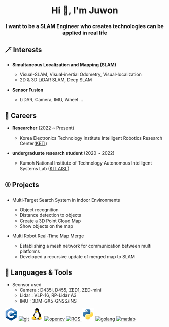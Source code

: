 <h1 align="center">Hi 👋, I'm Juwon</h1>
<h3 align="center">I want to be a SLAM Engineer who creates technologies can be applied in real life</h3>


<h2 align="left">🪄 Interests</h3>

- **Simultaneous Localization and Mapping (SLAM)**
  - Visual-SLAM, Visual-inertial Odometry, Visual-localization
  - 2D & 3D LiDAR SLAM, Deep SLAM

- **Sensor Fusion**
  - LiDAR, Camera, IMU, Wheel ...


<h2 align="left">🚀 Careers</h3>

- **Researcher** (2022 ~ Present)
  - Korea Electronics Technology Institute Intelligent Robotics Research Center([KETI](https://www.keti.re.kr/main/main.php))
    
- **undergraduate research student** (2020 ~ 2022)
  - Kumoh National Institute of Technology Autonomous Intelligent Systems Lab ([KIT AISL](https://aisl.kumoh.ac.kr/))

<h2 align="left">⚾ Projects</h3>

- Multi-Target Search System in indoor Environments
  -  Object recognition
  -  Distance detection to objects
  -  Create a 3D Point Cloud Map
  -  Show objects on the map

- Multi Robot Real-Time Map Merge
  - Establishing a mesh network for communication between multi platforms
  - Developed a recursive update of merged map to SLAM

<h2 align="left">🥑 Languages & Tools</h3>

- Seonsor used
  - Camera : D435i, D455, ZED1, ZED-mini
  - Lidar  : VLP-16, RP-Lidar A3
  - IMU    : 3DM-GX5-GNSS/INS
   
<p align="left">
  <a href="https://www.w3schools.com/cpp/" target="_blank" rel="noreferrer"> <img src="https://raw.githubusercontent.com/devicons/devicon/master/icons/cplusplus/cplusplus-original.svg" alt="cplusplus" width="40" height="40"/> </a>
  <a href="https://git-scm.com/" target="_blank" rel="noreferrer"> <img src="https://www.vectorlogo.zone/logos/git-scm/git-scm-icon.svg" alt="git" width="40" height="40"/> </a><a href="https://www.linux.org/" target="_blank" rel="noreferrer"> <img src="https://raw.githubusercontent.com/devicons/devicon/master/icons/linux/linux-original.svg" alt="linux" width="40" height="40"/> </a> 
    <a href="https://opencv.org/" target="_blank" rel="noreferrer"> <img src="https://www.vectorlogo.zone/logos/opencv/opencv-icon.svg" alt="opencv" width="40" height="40"/> </a>
  <a href="https://ros.org/" target="_blank" rel="noreferrer"> <img src="https://upload.wikimedia.org/wikipedia/commons/1/15/Robot_Operating_System_logo.svg" alt="ROS" width="40" height="40"/> </a>  
  <a href="https://www.python.org" target="_blank" rel="noreferrer"> <img src="https://raw.githubusercontent.com/devicons/devicon/master/icons/python/python-original.svg" alt="python" width="40" height="40"/> </a>
    <a href="https://www.go.dev" target="_blank" rel="noreferrer"> <img src="https://go.dev/blog/go-brand/Go-Logo/SVG/Go-Logo_Aqua.svg" alt="golang" width="40" height="40"/> </a>
    <a href="https://www.mathworks.com/" target="_blank" rel="noreferrer"> <img src="https://upload.wikimedia.org/wikipedia/commons/2/21/Matlab_Logo.png" alt="matlab" width="40" height="40"/> </a>
</p>
